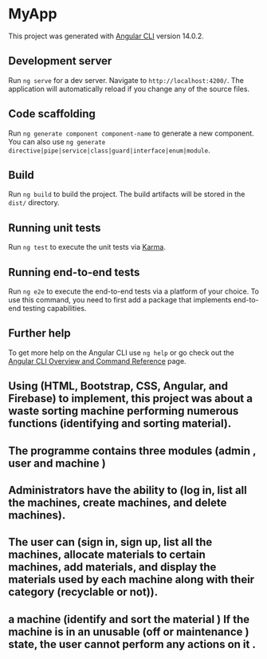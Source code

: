 # MyApp

This project was generated with [Angular CLI](https://github.com/angular/angular-cli) version 14.0.2.

## Development server

Run `ng serve` for a dev server. Navigate to `http://localhost:4200/`. The application will automatically reload if you change any of the source files.

## Code scaffolding

Run `ng generate component component-name` to generate a new component. You can also use `ng generate directive|pipe|service|class|guard|interface|enum|module`.

## Build

Run `ng build` to build the project. The build artifacts will be stored in the `dist/` directory.

## Running unit tests

Run `ng test` to execute the unit tests via [Karma](https://karma-runner.github.io).

## Running end-to-end tests

Run `ng e2e` to execute the end-to-end tests via a platform of your choice. To use this command, you need to first add a package that implements end-to-end testing capabilities.

## Further help

To get more help on the Angular CLI use `ng help` or go check out the [Angular CLI Overview and Command Reference](https://angular.io/cli) page.

## Using (HTML, Bootstrap, CSS, Angular, and Firebase) to implement, this project was about a waste sorting machine performing numerous functions (identifying and sorting material). 

## The programme contains three modules (admin , user and machine )

## Administrators have the ability to (log in, list all the machines, create machines, and delete machines).

## The user can (sign in, sign up, list all the machines, allocate materials to certain machines, add materials, and display the materials used by each machine along with their category (recyclable or not)).

## a machine (identify and sort the material ) If the machine is in an unusable (off or maintenance ) state, the user cannot perform any actions on it .

